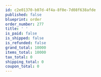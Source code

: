 ```yaml
---
id: c2e01370-b07d-4f4a-8f0e-7d08f638afde
published: false
blueprint: order
order_number: 277
title: ' '
is_paid: false
is_shipped: false
is_refunded: false
grand_total: 10000
items_total: 10000
tax_total: 0
shipping_total: 0
coupon_total: 0
---
```


